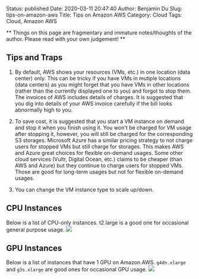 Status: published
Date: 2020-03-11 20:47:40
Author: Benjamin Du
Slug: tips-on-amazon-aws
Title: Tips on Amazon AWS
Category: Cloud
Tags: Cloud, Amazon AWS

**
Things on this page are fragmentary and immature notes/thoughts of the author.
Please read with your own judgement!
**

## Tips and Traps

1. By default, 
    AWS shows your resources (VMs, etc.) in one location (data center) only. 
    This can be tricky if you have VMs in mutiple locations (data centers)
    as you might forget that you have VMs in other locations 
    (rather than the currently displayed one to you)
    and forgot to stop them.
    The invoices of AWS includes details of charges. 
    It is suggested that you dig into details of your AWS invoice carefully 
    if the bill looks abnormally high to you.

1. To save cost, 
    it is suggested that you start a VM instance on demand
    and stop it when you finish using it.
    You won't be charged for VM usage after stopping it,
    however, 
    you will still be charged for the corresponding S3 storages.
    Microsoft Azure has a similar pricing strategy 
    to not charge users for stopped VMs but still charge for storages.
    This makes AWS and Azure great choices for flexible on-demand usages.
    Some other cloud services (Vultr, Digital Ocean, etc.) claims to be cheaper (than AWS and Azure)
    but they continue to charge users for stopped VMs. 
    Those are good for long-term usages but not for flexible on-demand usages.

2. You can change the VM instance type to scale up/down.

## CPU Instances

Below is a list of CPU-only instances.
t2.large is a good one for occasional general purpose usage.
![](https://user-images.githubusercontent.com/824507/73387307-3c6bc200-4285-11ea-9119-d5396c011cc5.png)

## GPU Instances

Below is a list of instances that have 1 GPU on Amazon AWS.
`g4dn.xlarge` and `g3s.xlarge` 
 are good ones for occasional GPU usage.
![](https://user-images.githubusercontent.com/824507/73386836-607ad380-4284-11ea-862a-d04a19b98ee2.png)
